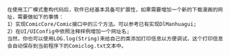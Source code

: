     在使用工厂模式重构代码后，软件已经基本具备可扩展性，如果需要增加一个新的下载漫画的网址，需要做如下的事情：
    1）实现ComicCore/Comic接口中的三个方法。可以参考已有实现DlManhuagui;
    2）在UI/UIConfig中依照注释样例增加一个网址名;
    当然，你也可以使用LOG.log(String)来给自己的类添加打印信息以方便调试，这个打印信息会自动保存到当前程序下的Comiclog.txt文本中。
